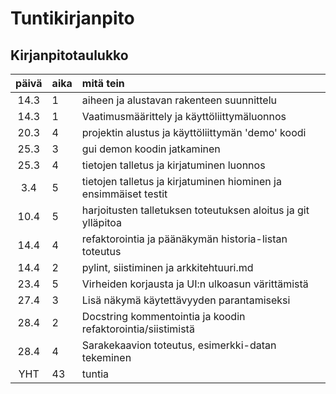 # Tuntikirjanpito

## Kirjanpitotaulukko
| päivä | aika | mitä tein  |
| :----:|:-----| :-----|
| 14.3  | 1    | aiheen ja alustavan rakenteen suunnittelu |
| 14.3  | 1    | Vaatimusmäärittely ja käyttöliittymäluonnos |
| 20.3  | 4   | projektin alustus ja käyttöliittymän 'demo' koodi |
| 25.3  | 3   | gui demon koodin jatkaminen |
| 25.3  | 4   | tietojen talletus ja kirjatuminen luonnos |
| 3.4   | 5   | tietojen talletus ja kirjatuminen hiominen ja ensimmäiset testit |
| 10.4  | 5   | harjoitusten talletuksen toteutuksen aloitus ja git ylläpitoa |
| 14.4  | 4   | refaktorointia ja päänäkymän historia-listan toteutus |
| 14.4   | 2   | pylint, siistiminen ja arkkitehtuuri.md |
| 23.4   | 5   | Virheiden korjausta ja UI:n ulkoasun värittämistä  |
| 27.4   | 3  | Lisä näkymä käytettävyyden parantamiseksi |
| 28.4   | 2  | Docstring kommentointia ja koodin refaktorointia/siistimistä |
| 28.4   | 4  | Sarakekaavion toteutus, esimerkki-datan tekeminen |
| YHT  | 43   | tuntia |

